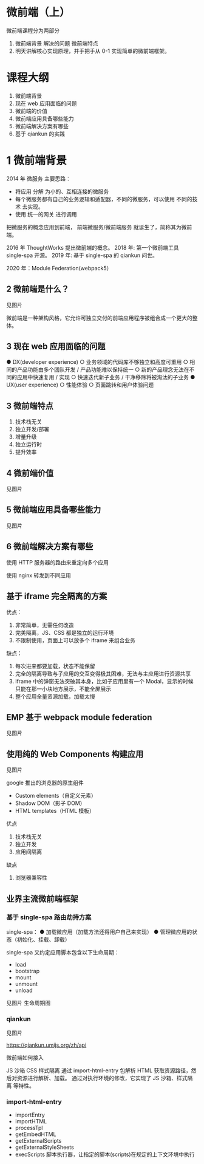 # 微前端（上）

微前端课程分为两部分

1. 微前端背景 解决的问题 微前端特点
2. 明天讲解核心实现原理，并手把手从 0-1 实现简单的微前端框架。

# 课程大纲

1. 微前端背景
2. 现在 web 应用面临的问题
3. 微前端的价值
4. 微前端应用具备哪些能力
5. 微前端解决方案有哪些
6. 基于 qiankun 的实践

# 1 微前端背景

2014 年 微服务
主要思路：

- 将应用 分解 为小的、互相连接的微服务
- 每个微服务都有自己的业务逻辑和适配器，不同的微服务，可以使用 不同的技术 去实现。
- 使用 统一的网关 进行调用

把微服务的概念应用到前端， 前端微服务/微前端服务 就诞生了，简称其为微前端。

2016 年 ThoughtWorks 提出微前端的概念。
2018 年: 第一个微前端工具 single-spa 开源。
2019 年: 基于 single-spa 的 qiankun 问世。

2020 年：Module Federation(webpack5）

## 2 微前端是什么？

见图片

微前端是一种架构风格，它允许可独立交付的前端应用程序被组合成一个更大的整体。

## 3 现在 web 应用面临的问题

● DX(developer experience)
○ 业务领域的代码库不够独立和高度可重用
○ 相同的产品功能由多个团队开发 / 产品功能难以保持统一
○ 新的产品理念无法在不同的应用中快速复用 / 实现
○ 快速迭代新子业务 / 干净移除将被淘汰的子业务
● UX(user experience)
○ 性能体验
○ 页面跳转和用户体验问题

## 3 微前端特点

1. 技术栈无关
2. 独立开发/部署
3. 增量升级
4. 独立运行时
5. 提升效率

## 4 微前端价值

见图片

## 5 微前端应用具备哪些能力

见图片

## 6 微前端解决方案有哪些

使用 HTTP 服务器的路由来重定向多个应用

使用 nginx 转发到不同应用

## 基于 iframe 完全隔离的方案

优点：

1. 非常简单，无需任何改造
2. 完美隔离，JS、CSS 都是独立的运行环境
3. 不限制使用，页面上可以放多个 iframe 来组合业务

缺点：

1. 每次进来都要加载，状态不能保留
2. 完全的隔离导致与子应用的交互变得极其困难，无法与主应用进行资源共享
3. iframe 中的弹窗无法突破其本身，比如子应用里有一个 Modal，显示的时候只能在那一小块地方展示，不能全屏展示
4. 整个应用全量资源加载，加载太慢

## EMP 基于 webpack module federation

见图片

## 使用纯的 Web Components 构建应用

见图片

google 推出的浏览器的原生组件

- Custom elements（自定义元素）
- Shadow DOM（影子 DOM）
- HTML templates（HTML 模板）

优点

1. 技术栈无关
2. 独立开发
3. 应用间隔离

缺点

1. 浏览器兼容性

## 业界主流微前端框架

### 基于 single-spa 路由劫持方案

single-spa：
● 加载微应用（加载方法还得用户自己来实现）
● 管理微应用的状态（初始化、挂载、卸载）

single-spa 又约定应用脚本包含以下生命周期：

- load
- bootstrap
- mount
- unmount
- unload

见图片 生命周期图

### qiankun

见图片

https://qiankun.umijs.org/zh/api

微前端如何接入

JS 沙箱 CSS 样式隔离
通过 import-html-entry 包解析 HTML 获取资源路径，然后对资源进行解析、加载。
通过对执行环境的修改，它实现了 JS 沙箱、样式隔离 等特性。

### import-html-entry

- importEntry
- importHTML
- processTpl
- getEmbedHTML
- getExternalScripts
- getExternalStyleSheets
- execScripts 脚本执行器，让指定的脚本(scripts)在规定的上下文环境中执行

